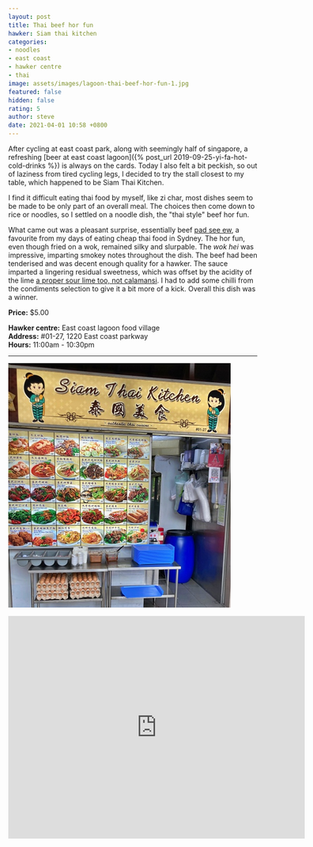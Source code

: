 ```yaml
---
layout: post
title: Thai beef hor fun 
hawker: Siam thai kitchen
categories:
- noodles
- east coast
- hawker centre
- thai
image: assets/images/lagoon-thai-beef-hor-fun-1.jpg
featured: false
hidden: false
rating: 5
author: steve
date: 2021-04-01 10:58 +0800
---
```

After cycling at east coast park, along with seemingly half of singapore, a refreshing [beer at east coast lagoon]({% post_url 2019-09-25-yi-fa-hot-cold-drinks %}) is always on the cards. Today I also felt a bit peckish, so out of laziness from tired cycling legs, I decided to try the stall closest to my table, which happened to be Siam Thai Kitchen.

I find it difficult eating thai food by myself, like zi char, most dishes seem to be made to be only part of an overall meal. The choices then come down to rice or noodles, so I settled on a noodle dish, the "thai style" beef hor fun.

What came out was a pleasant surprise, essentially beef [pad see ew](https://en.wikipedia.org/wiki/Pad_see_ew), a favourite from my days of eating cheap thai food in Sydney. The hor fun, even though fried on a wok, remained silky and slurpable. The *wok hei* was impressive, imparting smokey notes throughout the dish. The beef had been tenderised and was decent enough quality for a hawker. The sauce imparted a lingering residual sweetness, which was offset by the acidity of the lime [a proper sour lime too, not calamansi](https://jaffajuice.net/pages/calamansi-vs-lime-whats-the-diffence). I had to add some chilli from the condiments selection to give it a bit more of a kick. Overall this dish was a winner.

**Price:** $5.00  

**Hawker centre:** East coast lagoon food village  
**Address:** #01-27, 1220 East coast parkway  
**Hours:** 11:00am - 10:30pm

***  

![Siam thai kitchen](/assets/images/lagoon-thai-beef-hor-fun-2.jpg "Sian thai kitchen")

<iframe src="https://www.google.com/maps/embed?pb=!1m18!1m12!1m3!1d3988.78049912728!2d103.93275511475396!3d1.3068680990468287!2m3!1f0!2f0!3f0!3m2!1i1024!2i768!4f13.1!3m3!1m2!1s0x31da18764013f43b%3A0x6cfef20f595a57b0!2sEast%20Coast%20Lagoon%20Food%20Village!5e0!3m2!1sen!2ssg!4v1567135621194!5m2!1sen!2ssg" width="600" height="450" frameborder="0" style="border:0;" allowfullscreen=""></iframe>
